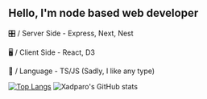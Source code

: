 ## Hello, I'm node based web developer

🎛 / Server Side - Express, Next, Nest

🖥 / Client Side - React, D3

🔧 / Language - TS/JS (Sadly, I like any type)

[![Top Langs](https://github-readme-stats.vercel.app/api/top-langs/?username=xadparo&layout=compact)](https://github.com/anuraghazra/github-readme-stats)
![Xadparo's GitHub stats](https://github-readme-stats.vercel.app/api?username=xadparo&show_icons=true&theme=radical)
